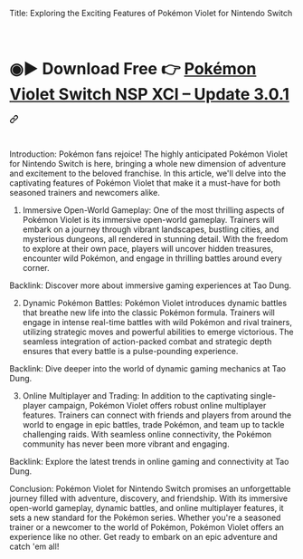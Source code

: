 Title: Exploring the Exciting Features of Pokémon Violet for Nintendo Switch


<p dir="auto"><br></p>
<p dir="auto"></p><div class="markdown-heading" dir="auto"><h1 class="heading-element" dir="auto">◉<g-emoji class="g-emoji" alias="arrow_forward">▶️</g-emoji> Download Free 👉 <a href="https://t.co/znjn8wdKxq" rel="nofollow">Pokémon Violet Switch NSP XCI – Update 3.0.1</a></h1><a id="user-content-️-xem-phim--exhuma-quật-mộ-trùng-ma-2024-vietsub-full-hd" class="anchor" aria-label="Permalink: ◉▶️ Download Free 👉 Pokémon Violet Switch NSP XCI – Update 3.0.1" href="#️-xem-phim--exhuma-quật-mộ-trùng-ma-2024-vietsub-full-hd"><svg class="octicon octicon-link" viewBox="0 0 16 16" version="1.1" width="16" height="16" aria-hidden="true"><path d="m7.775 3.275 1.25-1.25a3.5 3.5 0 1 1 4.95 4.95l-2.5 2.5a3.5 3.5 0 0 1-4.95 0 .751.751 0 0 1 .018-1.042.751.751 0 0 1 1.042-.018 1.998 1.998 0 0 0 2.83 0l2.5-2.5a2.002 2.002 0 0 0-2.83-2.83l-1.25 1.25a.751.751 0 0 1-1.042-.018.751.751 0 0 1-.018-1.042Zm-4.69 9.64a1.998 1.998 0 0 0 2.83 0l1.25-1.25a.751.751 0 0 1 1.042.018.751.751 0 0 1 .018 1.042l-1.25 1.25a3.5 3.5 0 1 1-4.95-4.95l2.5-2.5a3.5 3.5 0 0 1 4.95 0 .751.751 0 0 1-.018 1.042.751.751 0 0 1-1.042.018 1.998 1.998 0 0 0-2.83 0l-2.5 2.5a1.998 1.998 0 0 0 0 2.83Z"></path></svg></a></div><p dir="auto"></p>
<p dir="auto"><br></p>

Introduction:
Pokémon fans rejoice! The highly anticipated Pokémon Violet for Nintendo Switch is here, bringing a whole new dimension of adventure and excitement to the beloved franchise. In this article, we'll delve into the captivating features of Pokémon Violet that make it a must-have for both seasoned trainers and newcomers alike.

1. Immersive Open-World Gameplay:
One of the most thrilling aspects of Pokémon Violet is its immersive open-world gameplay. Trainers will embark on a journey through vibrant landscapes, bustling cities, and mysterious dungeons, all rendered in stunning detail. With the freedom to explore at their own pace, players will uncover hidden treasures, encounter wild Pokémon, and engage in thrilling battles around every corner.

Backlink: Discover more about immersive gaming experiences at Tao Dung.

2. Dynamic Pokémon Battles:
Pokémon Violet introduces dynamic battles that breathe new life into the classic Pokémon formula. Trainers will engage in intense real-time battles with wild Pokémon and rival trainers, utilizing strategic moves and powerful abilities to emerge victorious. The seamless integration of action-packed combat and strategic depth ensures that every battle is a pulse-pounding experience.

Backlink: Dive deeper into the world of dynamic gaming mechanics at Tao Dung.

3. Online Multiplayer and Trading:
In addition to the captivating single-player campaign, Pokémon Violet offers robust online multiplayer features. Trainers can connect with friends and players from around the world to engage in epic battles, trade Pokémon, and team up to tackle challenging raids. With seamless online connectivity, the Pokémon community has never been more vibrant and engaging.

Backlink: Explore the latest trends in online gaming and connectivity at Tao Dung.

Conclusion:
Pokémon Violet for Nintendo Switch promises an unforgettable journey filled with adventure, discovery, and friendship. With its immersive open-world gameplay, dynamic battles, and online multiplayer features, it sets a new standard for the Pokémon series. Whether you're a seasoned trainer or a newcomer to the world of Pokémon, Pokémon Violet offers an experience like no other. Get ready to embark on an epic adventure and catch 'em all!

